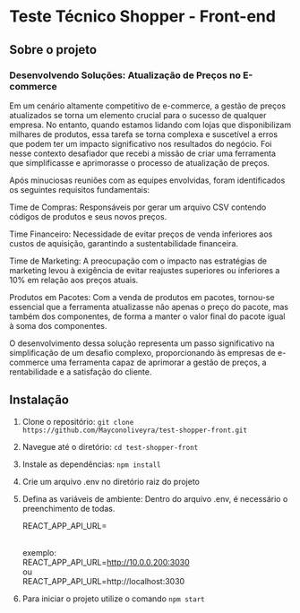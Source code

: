 # Teste Técnico Shopper - Front-end

## Sobre o projeto

### Desenvolvendo Soluções: Atualização de Preços no E-commerce

Em um cenário altamente competitivo de e-commerce, a gestão de preços atualizados se torna um elemento crucial para o sucesso de qualquer empresa. No entanto, quando estamos lidando com lojas que disponibilizam milhares de produtos, essa tarefa se torna complexa e suscetível a erros que podem ter um impacto significativo nos resultados do negócio. Foi nesse contexto desafiador que recebi a missão de criar uma ferramenta que simplificasse e aprimorasse o processo de atualização de preços.

Após minuciosas reuniões com as equipes envolvidas, foram identificados os seguintes requisitos fundamentais:

Time de Compras: Responsáveis por gerar um arquivo CSV contendo códigos de produtos e seus novos preços.

Time Financeiro: Necessidade de evitar preços de venda inferiores aos custos de aquisição, garantindo a sustentabilidade financeira.

Time de Marketing: A preocupação com o impacto nas estratégias de marketing levou à exigência de evitar reajustes superiores ou inferiores a 10% em relação aos preços atuais.

Produtos em Pacotes: Com a venda de produtos em pacotes, tornou-se essencial que a ferramenta atualizasse não apenas o preço do pacote, mas também dos componentes, de forma a manter o valor final do pacote igual à soma dos componentes.

O desenvolvimento dessa solução representa um passo significativo na simplificação de um desafio complexo, proporcionando às empresas de e-commerce uma ferramenta capaz de aprimorar a gestão de preços, a rentabilidade e a satisfação do cliente.

## Instalação

1. Clone o repositório: `git clone https://github.com/Mayconoliveyra/test-shopper-front.git`
2. Navegue até o diretório: `cd test-shopper-front`
3. Instale as dependências: `npm install`
4. Crie um arquivo .env no diretório raiz do projeto
5. Defina as variáveis de ambiente: Dentro do arquivo .env, é necessário o preenchimento de todas.

   REACT_APP_API_URL=

   <br>exemplo:
   <br>REACT_APP_API_URL=http://10.0.0.200:3030
   <br>ou
   <br>REACT_APP_API_URL=http://localhost:3030

6. Para iniciar o projeto utilize o comando `npm start`

